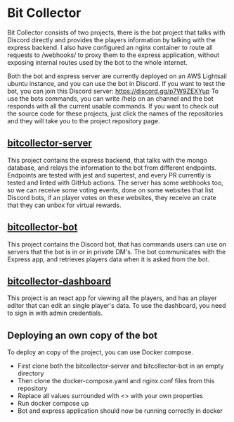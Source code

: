 # Bit Collector

Bit Collector consists of two projects, there is the bot project that talks with Discord directly and provides the players information by
talking with the express backend. I also have configured an nginx container to route all requests to /webhooks/ to proxy them to the express application,
without exposing internal routes used by the bot to the whole internet.

Both the bot and express server are currently deployed on an AWS Lightsail ubuntu instance, and you can use the bot in Discord.
If you want to test the bot, you can join this Discord server: https://discord.gg/p7W9ZEXYup
To use the bots commands, you can write /help on an channel and the bot responds with all the current usable commands.
If you want to check out the source code for these projects, just click the names of the repositories and they will take you to the project repository page.

## [bitcollector-server](https://github.com/Averagess/bitcollector-server)
This project contains the express backend, that talks with the mongo database, and relays the information to the bot
from different endpoints. Endpoints are tested with jest and supertest, and every PR currently is tested and linted with GitHub actions.
The server has some webhooks too, so we can receive some voting events, done on some websites that list Discord bots, if an player
votes on these websites, they receive an crate that they can unbox for virtual rewards.

## [bitcollector-bot](https://github.com/Averagess/bitcollector-bot)
This project contains the Discord bot, that has commands users can use on servers that the bot is in or in private DM's.
The bot communicates with the Express app, and retrieves players data when it is asked from the bot.

## [bitcollector-dashboard](https://github.com/Averagess/bitcollector-dashboard)
This project is an react app for viewing all the players, and has an player editor that can edit an single player's data.
To use the dashboard, you need to sign in with admin credentials.

## Deploying an own copy of the bot
To deploy an copy of the project, you can use Docker compose.
- First clone both the bitcollector-server and bitcollector-bot in an empty directory
- Then clone the docker-compose.yaml and nginx.conf files from this repository
- Replace all values surrounded with <> with your own properties
- Run docker compose up
- Bot and express application should now be running correctly in docker
